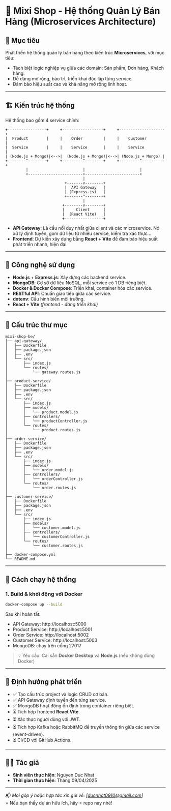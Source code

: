 # 🛒 Mixi Shop - Hệ thống Quản Lý Bán Hàng (Microservices Architecture)

## 📌 Mục tiêu

Phát triển hệ thống quản lý bán hàng theo kiến trúc **Microservices**, với mục tiêu:

- Tách biệt logic nghiệp vụ giữa các domain: Sản phẩm, Đơn hàng, Khách hàng.
- Dễ dàng mở rộng, bảo trì, triển khai độc lập từng service.
- Đảm bảo hiệu suất cao và khả năng mở rộng linh hoạt.

---

## 🏗️ Kiến trúc hệ thống

Hệ thống bao gồm 4 service chính:

```
+-----------------+     +------------------+     +--------------------+
|  Product        |     |    Order         |     |    Customer        |
|  Service        |     |    Service       |     |    Service         |
| (Node.js + Mongo)|<-->|  (Node.js + Mongo)|<-->| (Node.js + Mongo) |
+--------^--------+     +---------^--------+     +---------^----------+
         |                        |                        |
         +------------------------+------------------------+
                                  |
                          +-------v--------+
                          |  API Gateway   |
                          | (Express.js)   |
                          +-------^--------+
                                  |
                         +--------v--------+
                         |     Client      |
                         |  (React Vite)   |
                         +-----------------+
```

- **API Gateway**: Là cầu nối duy nhất giữa client và các microservice. Nó xử lý định tuyến, gom dữ liệu từ nhiều service, kiểm tra xác thực...
- **Frontend**: Dự kiến xây dựng bằng **React + Vite** để đảm bảo hiệu suất phát triển nhanh, hiện đại.

---

## 🧰 Công nghệ sử dụng

- **Node.js** + **Express.js**: Xây dựng các backend service.
- **MongoDB**: Cơ sở dữ liệu NoSQL, mỗi service có 1 DB riêng biệt.
- **Docker & Docker Compose**: Triển khai, container hóa các service.
- **RESTful API**: Chuẩn giao tiếp giữa các service.
- **dotenv**: Cấu hình biến môi trường.
- **React + Vite** _(frontend - đang triển khai)_

---

## 📁 Cấu trúc thư mục

```
mixi-shop-be/
├── api-gateway/
│   ├── Dockerfile
│   ├── package.json
│   ├── .env
│   └── src/
│       ├── index.js
│       └── routes/
│           └── gateway.routes.js
│
├── product-service/
│   ├── Dockerfile
│   ├── package.json
│   ├── .env
│   └── src/
│       ├── index.js
│       ├── models/
│       │   └── product.model.js
│       ├── controllers/
│       │   └── productController.js
│       └── routes/
│           └── product.routes.js
│
├── order-service/
│   ├── Dockerfile
│   ├── package.json
│   ├── .env
│   └── src/
│       ├── index.js
│       ├── models/
│       │   └── order.model.js
│       ├── controllers/
│       │   └── orderController.js
│       └── routes/
│           └── order.routes.js
│
├── customer-service/
│   ├── Dockerfile
│   ├── package.json
│   ├── .env
│   └── src/
│       ├── index.js
│       ├── models/
│       │   └── customer.model.js
│       ├── controllers/
│       │   └── customerController.js
│       └── routes/
│           └── customer.routes.js
│
├── docker-compose.yml
└── README.md
```

---

## 🚀 Cách chạy hệ thống

### 1. Build & khởi động với Docker

```bash
docker-compose up --build
```

Sau khi hoàn tất:
- API Gateway: http://localhost:5000
- Product Service: http://localhost:5001
- Order Service: http://localhost:5002
- Customer Service: http://localhost:5003
- MongoDB: chạy trên cổng 27017

> 💡 Yêu cầu: Cài sẵn **Docker Desktop** và **Node.js** (nếu không dùng Docker)

---

## 🎯 Định hướng phát triển

- ✅ Tạo cấu trúc project và logic CRUD cơ bản.
- ✅ API Gateway định tuyến đến từng service.
- ✅ MongoDB hoạt động ổn định trong container riêng biệt.
- ⏳ Tích hợp frontend **React Vite**.
- ⏳ Xác thực người dùng với JWT.
- ⏳ Tích hợp Kafka hoặc RabbitMQ để truyền thông tin giữa các service (event-driven).
- ⏳ CI/CD với GitHub Actions.

---

## 🧑‍💻 Tác giả

- **Sinh viên thực hiện**: Nguyen Duc Nhat
- **Thời gian thực hiện**: Tháng 09/04/2025

---

📬 *Mọi góp ý hoặc hợp tác xin gửi về: [ducnhat0910@gmail.com]*  
⭐ Nếu bạn thấy dự án hữu ích, hãy ⭐ repo này nhé!
